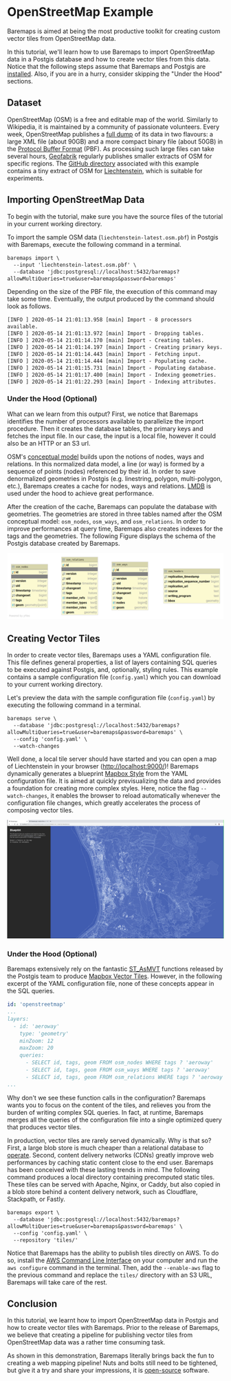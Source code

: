 # OpenStreetMap Example

Baremaps is aimed at being the most productive toolkit for creating custom vector tiles from OpenStreetMap data. 

In this tutorial, we'll learn how to use Baremaps to import OpenStreetMap data in a Postgis database and how to create vector tiles from this data.
Notice that the following steps assume that Baremaps and Postgis are [installed](../../README.md#installation).
Also, if you are in a hurry, consider skipping the "Under the Hood" sections.

## Dataset

OpenStreetMap (OSM) is a free and editable map of the world. 
Similarly to Wikipedia, it is maintained by a community of passionate volunteers.
Every week, OpenStreetMap publishes a [full dump](https://planet.openstreetmap.org/) of its data in two flavours: a large XML file (about 90GB) and a more compact binary file (about 50GB) in the  [Protocol Buffer Format](https://developers.google.com/protocol-buffers) (PBF).
As processing such large files can take several hours, [Geofabrik](http://www.geofabrik.de/data/download.html) regularly publishes smaller extracts of OSM for specific regions.
The [GitHub directory](./) associated with this example contains a tiny extract of OSM for [Liechtenstein](https://en.wikipedia.org/wiki/Liechtenstein), which is suitable for experiments.

## Importing OpenStreetMap Data

To begin with the tutorial, make sure you have the source files of the tutorial in your current working directory.

To import the sample OSM data (`liechtenstein-latest.osm.pbf`) in Postgis with Baremaps, execute the following command in a terminal.

```
baremaps import \
  --input 'liechtenstein-latest.osm.pbf' \
  --database 'jdbc:postgresql://localhost:5432/baremaps?allowMultiQueries=true&user=baremaps&password=baremaps'
```

Depending on the size of the PBF file, the execution of this command may take some time.
Eventually, the output produced by the command should look as follows.

```
[INFO ] 2020-05-14 21:01:13.958 [main] Import - 8 processors available.
[INFO ] 2020-05-14 21:01:13.972 [main] Import - Dropping tables.
[INFO ] 2020-05-14 21:01:14.170 [main] Import - Creating tables.
[INFO ] 2020-05-14 21:01:14.197 [main] Import - Creating primary keys.
[INFO ] 2020-05-14 21:01:14.443 [main] Import - Fetching input.
[INFO ] 2020-05-14 21:01:14.444 [main] Import - Populating cache.
[INFO ] 2020-05-14 21:01:15.731 [main] Import - Populating database.
[INFO ] 2020-05-14 21:01:17.400 [main] Import - Indexing geometries.
[INFO ] 2020-05-14 21:01:22.293 [main] Import - Indexing attributes.
```

### Under the Hood (Optional)

What can we learn from this output?
First, we notice that Baremaps identifies the number of processors available to parallelize the import procedure.
Then it creates the database tables, the primary keys and fetches the input file.
In our case, the input is a local file, however it could also be an HTTP or an S3 url.

OSM's [conceptual model](https://wiki.openstreetmap.org/wiki/Elements) builds upon the notions of nodes, ways and relations.
In this normalized data model, a line (or way) is formed by a sequence of points (nodes) referenced by their id.
In order to save denormalized geometries in Postgis (e.g. linestring, polygon, multi-polygon, etc.), Baremaps creates a cache for nodes, ways and relations.
[LMDB](https://symas.com/lmdb/) is used under the hood to achieve great performance.

After the creation of the cache, Baremaps can populate the database with geometries.
The geometries are stored in three tables named after the OSM conceptual model: `osm_nodes`, `osm_ways`, and `osm_relations`.
In order to improve performances at query time, Baremaps also creates indexes for the tags and the geometries.
The following Figure displays the schema of the Postgis database created by Baremaps.

![Postgis database](database.png)

## Creating Vector Tiles

In order to create vector tiles, Baremaps uses a YAML configuration file.
This file defines general properties, a list of layers containing SQL queries to be executed against Postgis, and, optionally, styling rules. This example contains a sample configuration file (`config.yaml`) which you can download to your current working directory.

Let's preview the data with the sample configuration file (`config.yaml`) by executing the following command in a terminal.

```
baremaps serve \
  --database 'jdbc:postgresql://localhost:5432/baremaps?allowMultiQueries=true&user=baremaps&password=baremaps' \
  --config 'config.yaml' \
  --watch-changes
```

Well done, a local tile server should have started and you can open a map of Liechtenstein in your browser ([http://localhost:9000/](http://localhost:9000/))!
Baremaps dynamically generates a blueprint [Mapbox Style](https://docs.mapbox.com/mapbox-gl-js/style-spec/) from the YAML configuration file. 
It is aimed at quickly previsualizing the data and provides a foundation for creating more complex styles. 
Here, notice the flag `--watch-changes`, it enables the browser to reload automatically whenever the configuration file changes, which greatly accelerates the process of composing vector tiles.

![Mapbox Preview](screenshot.png)

### Under the Hood (Optional)

Baremaps extensively rely on the fantastic [ST_AsMVT](https://postgis.net/docs/ST_AsMVT.html) functions released by the Postgis team to produce [Mapbox Vector Tiles](https://docs.mapbox.com/vector-tiles/specification/).
However, in the following excerpt of the YAML configuration file, none of these concepts appear in the SQL queries.

```yaml
id: 'openstreetmap'
...
layers:
  - id: 'aeroway'
    type: 'geometry'
    minZoom: 12
    maxZoom: 20
    queries:
      - SELECT id, tags, geom FROM osm_nodes WHERE tags ? 'aeroway'
      - SELECT id, tags, geom FROM osm_ways WHERE tags ? 'aeroway'
      - SELECT id, tags, geom FROM osm_relations WHERE tags ? 'aeroway' AND tags -> 'type' = 'multipolygon'
...
```

Why don't we see these function calls in the configuration?
Baremaps wants you to focus on the content of the tiles, and relieves you from the burden of writing complex SQL queries.
In fact, at runtime, Baremaps merges all the queries of the configuration file into a single optimized query that produces vector tiles.

In production, vector tiles are rarely served dynamically. Why is that so?
First, a large blob store is much cheaper than a relational database to [operate](https://wiki.c2.com/?StorageIsCheap).
Second, content delivery networks (CDNs) greatly improve web performances by caching static content close to the end user.
Baremaps has been conceived with these lasting trends in mind.
The following command produces a local directory containing precomputed static tiles.
These tiles can be served with Apache, Nginx, or Caddy, but also copied in a blob store behind a content delivery network, such as Cloudflare, Stackpath, or Fastly.

```
baremaps export \
  --database 'jdbc:postgresql://localhost:5432/baremaps?allowMultiQueries=true&user=baremaps&password=baremaps' \
  --config 'config.yaml' \
  --repository 'tiles/'
```

Notice that Baremaps has the ability to publish tiles directly on AWS.
To do so, install the [AWS Command Line Interface](https://aws.amazon.com/cli/) on your computer and run the `aws configure` command in the terminal.
Then, add the `--enable-aws` flag to the previous command and replace the `tiles/` directory with an S3 URL, Baremaps will take care of the rest.


## Conclusion

In this tutorial, we learnt how to import OpenStreetMap data in Postgis and how to create vector tiles with Baremaps.
Prior to the release of Baremaps, we believe that creating a pipeline for publishing vector tiles from OpenStreetMap data was a rather time consuming task.

As shown in this demonstration, Baremaps literally brings back the fun to creating a web mapping pipeline!
Nuts and bolts still need to be tightened, but give it a try and share your impressions, it is [open-source](../../LICENSE) software.

